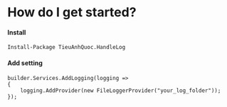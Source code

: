 # How do I get started?
#### Install
    Install-Package TieuAnhQuoc.HandleLog

#### Add setting
    builder.Services.AddLogging(logging =>
    {
        logging.AddProvider(new FileLoggerProvider("your_log_folder"));
    });
